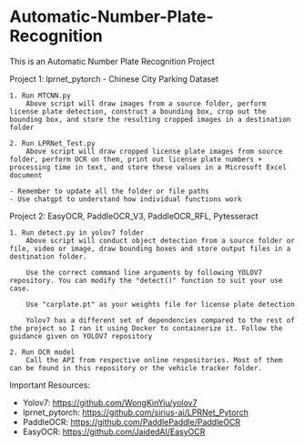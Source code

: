 # Automatic-Number-Plate-Recognition

This is an Automatic Number Plate Recognition Project

Project 1: lprnet_pytorch - Chinese City Parking Dataset

    1. Run MTCNN.py 
        Above script will draw images from a source folder, perform license plate detection, construct a bounding box, crop out the bounding box, and store the resulting cropped images in a destination folder

    2. Run LPRNet_Test.py
        Above script will draw cropped license plate images from source folder, perform OCR on them, print out license plate numbers + processing time in text, and store these values in a Microsoft Excel document

    - Remember to update all the folder or file paths
    - Use chatgpt to understand how individual functions work

Project 2: EasyOCR, PaddleOCR_V3, PaddleOCR_RFL, Pytesseract

    1. Run detect.py in yolov7 folder
        Above script will conduct object detection from a source folder or file, video or image, draw bounding boxes and store output files in a destination folder.

        Use the correct command line arguments by following YOLOV7 repository. You can modify the "detect()" function to suit your use case.

        Use "carplate.pt" as your weights file for license plate detection

        Yolov7 has a different set of dependencies compared to the rest of the project so I ran it using Docker to containerize it. Follow the guidance given on YOLOV7 repository

    2. Run OCR model
        Call the API from respective online respositories. Most of them can be found in this repository or the vehicle tracker folder.

Important Resources: 
- Yolov7: https://github.com/WongKinYiu/yolov7
- lprnet_pytorch: https://github.com/sirius-ai/LPRNet_Pytorch
- PaddleOCR: https://github.com/PaddlePaddle/PaddleOCR
- EasyOCR: https://github.com/JaidedAI/EasyOCR